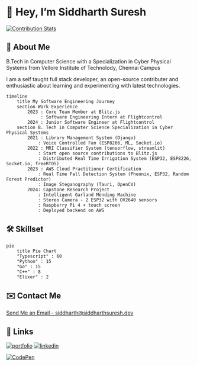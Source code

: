 # 👋 Hey, I’m Siddharth Suresh

[![Contribution Stats](https://github-contribution-stats.vercel.app/api/?username=siddhsuresh)](https://github.com/LordDashMe/github-contribution-stats/)

## 🚀 About Me

B.Tech in Computer Science with a Specialization in Cyber Physical Systems from Vellore Institute of Technolody, Chennai Campus

I am a self taught full stack developer, an open-source contributer and enthusiastic about learning and experimenting with latest technologies.

```mermaid
timeline
    title My Software Engineering Journey
    section Work Experience
        2023 : Core Team Member at Blitz.js
             : Software Engineering Intern at Flightcontrol
        2024 : Junior Software Engineer at Flightcontrol
    section B. Tech in Computer Science Specialization in Cyber Physical Systems
        2021 : Library Management System (Django)
            : Voice Controlled Fan (ESP8266, ML, Socket.io)
        2022 : MRI Classifier System (tensorflow, streamlit)
            : Start open source contributions to Blitz.js
            : Distributed Real Time Irrigation System (ESP32, ESP8226, Socket.io, freeRTOS)
        2023 : AWS Cloud Practitioner Certification 
            : Real Time Fall Detection System (Pheonix, ESP32, Random Forest Predictor)
            : Image Steganography (Tauri, OpenCV)
        2024: Capstone Research Project
            : Intelligent Garland Mending Machine
            : Stereo Camera - 2 ESP32 with OV2640 sensors
            : Raspberry Pi 4 + touch screen
            : Deployed backend on AWS
```

## 🛠 Skillset

```mermaid
pie
    title Pie Chart
    "Typescript" : 60
    "Python" : 15
    "Go" : 15
    "C++" : 8
    "Elixer" : 2
```

 <!-- ```mermaid
mindmap
  root((Domain))
    Open Source
        ((Blitz.js))
    Backend
        Long history
        Popularisation
        British popular psychology author Tony Buzan
    Frontend
        On effectiveness<br/>and features
        On Automatic creation
        Uses
            Creative techniques
            Strategic planning
            Argument mapping
    CLI
        Pen and paper
        Mermaid
    id)DevOps(
        Pen and paper
        Mermaid
``` -->

## ✉️ Contact Me

[Send Me an Email - siddharth@siddharthsuresh.dev](mailto:siddharth@siddharthsuresh.dev)

## 🔗 Links
[![portfolio](https://img.shields.io/badge/my_portfolio-011039?style=for-the-badge&logo=ko-fi&logoColor=29fc9b)](https://siddharthsuresh.me/)
[![linkedin](https://img.shields.io/badge/linkedin-black?style=for-the-badge&logo=linkedin&logoColor=0A66C2)](https://www.linkedin.com/in/siddharth-sureshn/)
<!-- [![twitter](https://img.shields.io/badge/twitter-black?style=for-the-badge&logo=twitter&logoColor=0A66C2)](https://twitter.com/_siddhsuresh) -->
[![CodePen](https://img.shields.io/badge/Codepen-000000?style=for-the-badge&logo=codepen&logoColor=white)](https://codepen.io/siddhsuresh)


